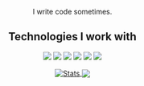 <div align='center'>
  
  I write code sometimes.
  ## Technologies I work with
  
  ![](https://img.shields.io/badge/Editor-VSCode-informational?style=flat-square&logo=visual-studio-code&logoColor=white&color=2da698)
  ![](https://img.shields.io/badge/Hosting-Azure-informational?style=flat-square&logo=microsoftazure&logoColor=white&color=2da698)
  ![](https://img.shields.io/badge/Code-CSharp-informational?style=flat-square&logo=csharp&logoColor=white&color=2da698)
  ![](https://img.shields.io/badge/Code-TypeScript-informational?style=flat-square&logo=typescript&logoColor=white&color=2da698)
  ![](https://img.shields.io/badge/Code-React-informational?style=flat-square&logo=react&logoColor=white&color=2da698)
  ![](https://img.shields.io/badge/Code-Python-informational?style=flat-square&logo=python&logoColor=white&color=2da698)

  <a href="https://github.com/spectraldesign">
    <img align="center" src="https://github-readme-stats.vercel.app/api?username=spectraldesign&show_icons=true&line_height=27&count_private=true&theme=tokyonight" alt="Stats" />
  </a>
  <a href="https://github.com/spectraldesign">
    <img align="center" src="https://github-readme-stats.vercel.app/api/top-langs/?username=spectraldesign&hide=html,text,css,jupyter%20notebook&exclude_repo=dotfiles&langs_count=3&theme=tokyonight" />
  </a>
</div>
